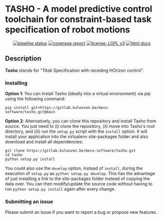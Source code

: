 # TASHO - A model predictive control toolchain for constraint-based task specification of robot motions

<div align="center">

[![pipeline status](https://gitlab.mech.kuleuven.be/meco-software/tasho/badges/master/pipeline.svg)](https://gitlab.mech.kuleuven.be/meco-software/tasho/commits/master)
[![coverage report](https://gitlab.mech.kuleuven.be/meco-software/tasho/badges/master/coverage.svg)](https://meco-software.pages.mech.kuleuven.be/tasho/coverage/index.html)
[![license: LGPL v3](https://img.shields.io/badge/license-LGPL%20v3-success.svg)](https://opensource.org/licenses/LGPL-3.0)
[![html docs](https://img.shields.io/static/v1.svg?label=docs&message=online&color=informational)](http://meco-software.pages.mech.kuleuven.be/tasho)

</div>

## Description

**Tasho** stands for "TAsk Specification with receding HOrizon control".

### Installing

**Option 1**: You can install Tasho (ideally into a virtual environment) via pip using the following command:

```
pip install git+https://gitlab.kuleuven.be/meco-software/tasho.git@main
```

**Option 2**: Alternatively, you can clone this repository and install Tasho from source. You just need to (i) clone the repository, (ii) move into Tasho's root directory, and (iii) run the `setup.py` script with the `install` option. It will install your application into the virtualenv site-packages folder and also download and install all dependencies:

```
git clone https://gitlab.kuleuven.be/meco-software/tasho.git
cd tasho
python setup.py install
```
You could also use the `develop` option, instead of `install`, during the execution of `setup.py` as `python setup.py develop`. 
This has the advantage of just installing a link to the site-packages folder instead of copying the data over. You can then modify/update the source code without having to run `python setup.py install` again after every change.

### Submitting an issue

Please submit an issue if you want to report a bug or propose new features.
